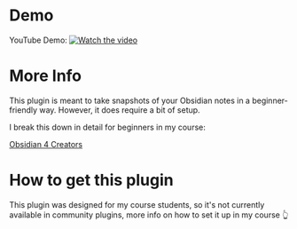 # Demo

YouTube Demo:
[![Watch the video](https://img.youtube.com/vi/uaqf2K5ncUc/maxresdefault.jpg)](https://youtu.be/uaqf2K5ncUc)

# More Info

This plugin is meant to take snapshots of your Obsidian notes in a beginner-friendly way. However, it does require a bit of setup.

I break this down in detail for beginners in my course:

[Obsidian 4 Creators](https://santiyounger.com/ob4c)

# How to get this plugin

This plugin was designed for my course students, so it's not currently available in community plugins, more info on how to set it up in my course 👆






